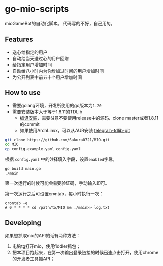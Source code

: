 # go-mio-scripts

mioGameBot的自动化脚本。
代码写的不好，自己用的。

## Features

- 送心给指定的用户
- 自动给当天送过心的用户回赠
- 给指定用户增加时间
- 自动给八小时内为你增加过时间的用户增加时间
- 为公开列表中前五十个用户增加时间

## How to use

- 需要golang环境，开发所使用的go版本为`1.20`
- 需要安装版本大于等于1.8.11的TDLib
  - [编译安装](https://github.com/tdlib/td#building)，需要注意不要使用release中的源码，clone master或者1.8.11的commit
  - 如果使用ArchLinux，可以从AUR安装 [telegram-tdlib-git](https://aur.archlinux.org/packages/telegram-tdlib-git)


```bash
git clone https://github.com/Sakura0721/MIO.git
cd MIO
cp config.example.yaml config.yaml
```

根据 `config.yaml` 中的注释填入字段，设置`enabled`字段。

```bash
go build main.go
./main
```

第一次运行的时候可能会需要验证码，手动输入即可。

第一次运行之后可设置crontab，每小时执行一次：
```
crontab -e
# 0 * * * * cd /path/to/MIO && ./main>> log.txt
```

## Developing

如果想抓取mio的API的话有两种方法：

1. 电脑tg打开mio，使用fiddler抓包；
2. 把本项目跑起来，在第一次输出登录链接的时候迅速点击打开，使用chrome的开发者工具抓API；
